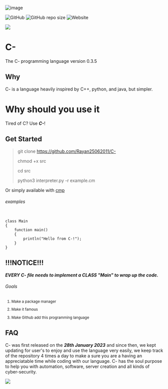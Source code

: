 

![image](https://user-images.githubusercontent.com/101386337/216001801-f7f64f67-6841-4d39-ab9c-7f2cc66970c6.jpeg) 

<img alt="GitHub" src="https://img.shields.io/github/license/Rayan25062011/C-"> <img alt="GitHub repo size" src="https://img.shields.io/github/repo-size/Rayan25062011/C-">  <img alt="Website" src="https://img.shields.io/website?down_color=lightgrey&down_message=down&up_color=green&up_message=online&url=https%3A%2F%2Frayan25062011.github.io%2FOffical-Cminus-Site%2F">

<img src="https://forthebadge.com/images/badges/powered-by-jeffs-keyboard.svg"></img>
# C-
The C- programming language version 0.3.5

## Why
C- is a language heavily inspired by C++, python, and java, but simpler.

# Why should you use it
Tired of C? Use ***C-***!

## Get Started
> git clone https://github.com/Rayan25062011/C-
> 
> chmod +x src
> 
> cd src
> 
> python3 interpreter.py -r example.cm

Or simply available with <a href="https://github.com/Rayan25062011/cmp">cmp</a>

###### examples
```cm

class Main
{
    function main()
    {
        println("Hello from C-!");
    }
}

```
## !!!NOTICE!!!
***EVERY C- file needs to implement a CLASS "Main" to wrap up the code.***

###### Goals
<sub> 

1. Make a package manager

2. Make it famous

3. Make Github add this programming language
</sub>

## FAQ
C- was first released on the ***28th January 2023*** and since then, we kept updating for user's to enjoy and use the language very easily, we keep track of the repository 4 times a day to make a sure you are a having an appreciatable time while coding with our language. C- has the soul purpose to help you with automation, software, server creation and all kinds of cyber-security.

<img src="https://forthebadge.com/images/badges/built-with-love.svg"></img>

